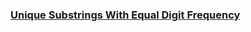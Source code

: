 ### [Unique Substrings With Equal Digit Frequency](https://leetcode.com/problems/unique-substrings-with-equal-digit-frequency)

